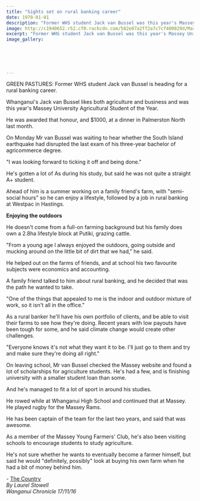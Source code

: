 ```yaml
---
title: "Sights set on rural banking career"
date: 1970-01-01
description: "Former WHS student Jack van Bussel was this year's Massey University Agricultural Student of the Year. Jack is heading for a rural banking career, Wanganui Chronicle article on 17/11/16..."
image: http://c1940652.r52.cf0.rackcdn.com/582e07a2ff2a7c7cf400029d/Massey-Uni-Ag-Student-of-the-Year,-ex-Jack-van-Bussel.jpg
excerpt: "Former WHS student Jack van Bussel was this year's Massey University Agricultural Student of the Year. Jack is heading for a rural banking career."
image_gallery:
    
    
    
    
    
---
```


<p>GREEN PASTURES: Former WHS student Jack van Bussel is heading for a rural banking career.</p>
<p>Whanganui's Jack van Bussel likes both agriculture and business and was this year's Massey University Agricultural Student of the Year.</p>
<p>He was awarded that honour, and $1000, at a dinner in Palmerston North last month.</p>
<p>On Monday Mr van Bussel was waiting to hear whether the South Island earthquake had disrupted the last exam of his three-year bachelor of agricommerce degree.</p>
<p>"I was looking forward to ticking it off and being done."</p>
<p>He's gotten a lot of As during his study, but said he was not quite a straight A+ student.</p>
<p>Ahead of him is a summer working on a family friend's farm, with "semi-social hours" so he can enjoy a lifestyle, followed by a job in rural banking at Westpac in Hastings.&nbsp;</p>
<p><strong>Enjoying the outdoors</strong></p>
<p>He doesn't come from a full-on farming background but his family does own a 2.8ha lifestyle block at Putiki, grazing cattle.</p>
<p>"From a young age I always enjoyed the outdoors, going outside and mucking around on the little bit of dirt that we had," he said.</p>
<p>He helped out on the farms of friends, and at school his two favourite subjects were economics and accounting.</p>
<p>A family friend talked to him about rural banking, and he decided that was the path he wanted to take. &nbsp;</p>
<p>"One of the things that appealed to me is the indoor and outdoor mixture of work, so it isn't all in the office."</p>
<p>As a rural banker he'll have his own portfolio of clients, and be able to visit their farms to see how they're doing. Recent years with low payouts have been tough for some, and he said climate change would create other challenges.</p>
<p>"Everyone knows it's not what they want it to be. I'll just go to them and try and make sure they're doing all right."</p>
<p>On leaving school, Mr van Bussel checked the Massey website and found a lot of scholarships for agriculture students. He's had a few, and is finishing university with a smaller student loan than some.</p>
<p>And he's managed to fit a lot of sport in around his studies.</p>
<p>He rowed while at Whanganui High School and continued that at Massey. He played rugby for the Massey Rams.</p>
<p>He has been captain of the team for the last two years, and said that was awesome.</p>
<p>As a member of the Massey Young Farmers' Club, he's also been visiting schools to encourage students to study agriculture.</p>
<p>He's not sure whether he wants to eventually become a farmer himself, but said he would "definitely, possibly" look at buying his own farm when he had a bit of money behind him.</p>
<p class="clear syndicator">-&nbsp;<a href="http://www.thecountry.co.nz/" rel="nofollow" target="_blank">The Country<br /></a><em>By Laurel Stowell</em><br /><em>Wanganui Chronicle 17/11/16&nbsp;</em></p>

